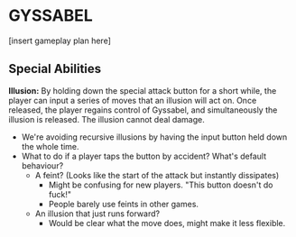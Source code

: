 # GYSSABEL

[insert gameplay plan here]

## Special Abilities

**Illusion:** By holding down the special attack button for a short while, the player can input a series of moves that an illusion will act on. Once released, the player regains control of Gyssabel, and simultaneously the illusion is released. The illusion cannot deal damage.

- We're avoiding recursive illusions by having the input button held down the whole time.
- What to do if a player taps the button by accident? What's default behaviour?
  - A feint? (Looks like the start of the attack but instantly dissipates)
    - Might be confusing for new players. "This button doesn't do fuck!"
    - People barely use feints in other games.
  - An illusion that just runs forward?
    - Would be clear what the move does, might make it less flexible.
